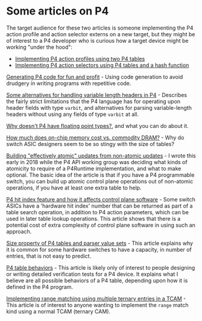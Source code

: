 # Some articles on P4

The target audience for these two articles is someone implementing the
P4 action profile and action selector externs on a new target, but
they might be of interest to a P4 developer who is curious how a
target device might be working "under the hood":

+ [Implementing P4 action profiles using two P4
  tables](/action-profile-and-selector/README-action-profile.md)
+ [Implementing P4 action selectors using P4 tables and a hash
  function](/action-profile-and-selector/README-action-selector-variant-comparison.md)

[Generating P4 code for fun and profit](/code-generation/README.md) -
Using code generation to avoid drudgery in writing programs with
repetitive code.

[Some alternatives for handling variable length headers in
P4](/variable-length-header/README.md) - Describes the fairly strict
limitations that the P4 language has for operating upon header fields
with type `varbit`, and alternatives for parsing variable-length
headers without using any fields of type `varbit` at all.

[Why doesn't P4 have floating point
types?](floating-point-operations.md), and what you can do about it.

[How much does on-chip memory cost vs. commodity
DRAM?](cost-of-high-speed-storage.md) - Why do switch ASIC designers
seem to be so stingy with the size of tables?

[Building "effectively atomic" updates from non-atomic
updates](indirection-helps-with-atomicity.md) - I wrote this early in
2018 while the P4 API working group was deciding what kinds of
atomicity to require of a P4Runtime implementation, and what to make
optional.  The basic idea of the article is that if you have a P4
programmable switch, you can build up atomic control plane operations
out of non-atomic operations, if you have at least one extra table to
help.

[P4 hit index feature and how it affects control plane
software](p4-hit-index-and-p4runtime.md) - Some switch ASICs have a
'hardware hit index' number that can be returned as part of a table
search operation, in addition to P4 action parameters, which can be
used in later table lookup operations.  This article shows that there
is a potential cost of extra complexity of control plane software in
using such an approach.

[Size property of P4 tables and parser value
sets](p4-table-and-parser-value-set-sizes.md) - This article explains
why it is common for some hardware switches to have a capacity, in
number of entries, that is not easy to predict.

[P4 table behaviors](p4-table-behaviors.md) - This article is likely
only of interest to people designing or writing detailed verification
tests for a P4 device.  It explains what I believe are all possible
behaviors of a P4 table, depending upon how it is defined in the P4
program.

[Implementing range matching using multiple ternary entries in a
TCAM](../match-range-using-tcam/README.md) - This article is of
interest to anyone wanting to implement the `range` match kind using a
normal TCAM (ternary CAM).
